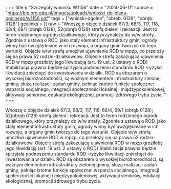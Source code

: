+++
title = "Szczegóły wniosku W1156"
date = "2024-06-11"
source = "https://bip.brg.gda.pl/images/uploads/wnioski-do-planu-ogolnego/w1156.pdf"
tags = ["wnioski-ogolne", "obręb: 0129", "obręb: 0128"]
geolinks = []
raw = "Wnoszę o objęcie działek 67/3, 68/3, 117, 118, 68/4, 69/1 (obręb 0128); 52(obręb 0129) strefą zieleni i rekreacji. Jest to teren rodzinnego ogrodu działkowego, który przynależy do w/w strefy. Zgodnie z ustawą o ROD, jako stały element infrastruktury gmin, ogrody winny być uwzględniane w ich rozwoju, a organy gmin tworzyć do tego warunki. Objęcie w/w strefą umożliwi ujawnienie ROD w mpzp, co przełoży się na prawa 52 rodzin-działkowców. Objęcie strefą zakazującą ujawnienia ROD w mpzp groziłoby jego likwidacją (art. 19 ust. 2 ustawy o ROD) Stabilizacja prawna będzie sprzyjała podnoszeniu standardu ROD -ryzyko likwidacji zniechęci do inwestowania w działki. ROD są obszarem o wysokiej bioróżnorodności, są ważnym elementem infrastruktury zielonej gminy, służą realizacji zadań gminy, pełniąc istotne funkcje społeczne: wsparcia socjalnego, integracji społeczności lokalnej i międzypokoleniowej, aktywacji seniorów, edukacji ekologicznej, promocji zdrowego trybu życia. "
+++

Wnoszę o objęcie działek 67/3, 68/3, 117, 118, 68/4, 69/1 (obręb 0128); 52(obręb
0129) strefą zieleni i rekreacji. Jest to teren rodzinnego ogrodu działkowego, który przynależy do
w/w strefy. Zgodnie z ustawą o ROD, jako stały element infrastruktury gmin, ogrody winny być
uwzględniane w ich rozwoju, a organy gmin tworzyć do tego warunki. Objęcie w/w strefą
umożliwi ujawnienie ROD w mpzp, co przełoży się na prawa 52 rodzin-działkowców. Objęcie
strefą zakazującą ujawnienia ROD w mpzp groziłoby jego likwidacją (art. 19 ust. 2 ustawy o
ROD) Stabilizacja prawna będzie sprzyjała podnoszeniu standardu ROD -ryzyko likwidacji
zniechęci do inwestowania w działki. ROD są obszarem o wysokiej bioróżnorodności, są ważnym
elementem infrastruktury zielonej gminy, służą realizacji zadań gminy, pełniąc istotne funkcje
społeczne: wsparcia socjalnego, integracji społeczności lokalnej i międzypokoleniowej, aktywacji
seniorów, edukacji ekologicznej, promocji zdrowego trybu życia.



